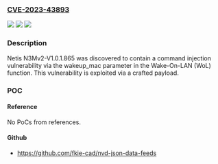 ### [CVE-2023-43893](https://cve.mitre.org/cgi-bin/cvename.cgi?name=CVE-2023-43893)
![](https://img.shields.io/static/v1?label=Product&message=n%2Fa&color=blue)
![](https://img.shields.io/static/v1?label=Version&message=n%2Fa&color=blue)
![](https://img.shields.io/static/v1?label=Vulnerability&message=n%2Fa&color=brighgreen)

### Description

Netis N3Mv2-V1.0.1.865 was discovered to contain a command injection vulnerability via the wakeup_mac parameter in the Wake-On-LAN (WoL) function. This vulnerability is exploited via a crafted payload.

### POC

#### Reference
No PoCs from references.

#### Github
- https://github.com/fkie-cad/nvd-json-data-feeds

